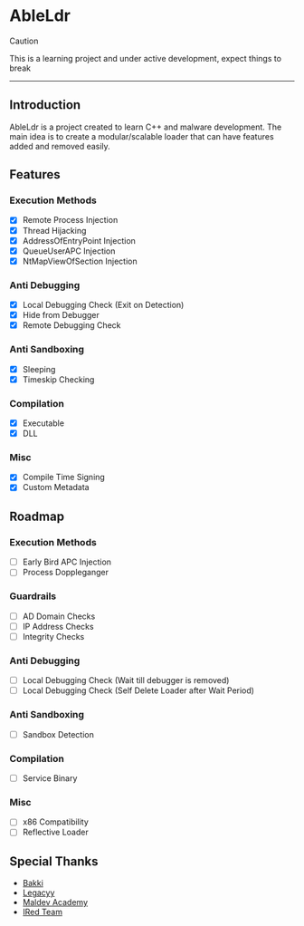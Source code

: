 # AbleLdr

>[!caution]
>This is a learning project and under active development, expect things to break

---

## Introduction

AbleLdr is a project created to learn C++ and malware development. The main idea is to create a modular/scalable loader that can have features added and removed easily.

## Features

### Execution Methods

- [x] Remote Process Injection
- [x] Thread Hijacking
- [x] AddressOfEntryPoint Injection
- [x] QueueUserAPC Injection
- [x] NtMapViewOfSection Injection

### Anti Debugging

- [x] Local Debugging Check (Exit on Detection)
- [x] Hide from Debugger
- [x] Remote Debugging Check

### Anti Sandboxing

- [x] Sleeping
- [x] Timeskip Checking

### Compilation

- [x] Executable
- [x] DLL

### Misc

- [x] Compile Time Signing
- [x] Custom Metadata

## Roadmap

### Execution Methods

- [ ] Early Bird APC Injection
- [ ] Process Doppleganger

### Guardrails

- [ ] AD Domain Checks
- [ ] IP Address Checks
- [ ] Integrity Checks

### Anti Debugging

- [ ] Local Debugging Check (Wait till debugger is removed)
- [ ] Local Debugging Check (Self Delete Loader after Wait Period)

### Anti Sandboxing

- [ ] Sandbox Detection

### Compilation

- [ ] Service Binary

### Misc

- [ ] x86 Compatibility
- [ ] Reflective Loader

## Special Thanks

- [Bakki](https://github.com/xrombar)
- [Legacyy](https://github.com/iilegacyyii/)
- [Maldev Academy](https://maldev.com)
- [IRed Team](https://ired.team)